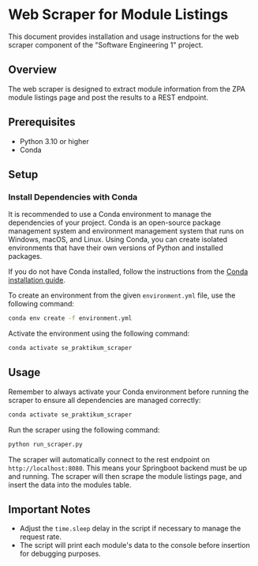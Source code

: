 # Web Scraper for Module Listings

This document provides installation and usage instructions for the web scraper component of the "Software Engineering 1" project.

## Overview

The web scraper is designed to extract module information from the ZPA module listings page and post the results to a REST endpoint.

## Prerequisites

- Python 3.10 or higher
- Conda

## Setup

### Install Dependencies with Conda

It is recommended to use a Conda environment to manage the dependencies of your project. Conda is an open-source package management system and environment management system that runs on Windows, macOS, and Linux. Using Conda, you can create isolated environments that have their own versions of Python and installed packages.

If you do not have Conda installed, follow the instructions from the [Conda installation guide](https://docs.conda.io/projects/conda/en/latest/user-guide/install/index.html).

To create an environment from the given `environment.yml` file, use the following command:

```bash
conda env create -f environment.yml
```

Activate the environment using the following command:

```bash
conda activate se_praktikum_scraper
```

## Usage

Remember to always activate your Conda environment before running the scraper to ensure all dependencies are managed correctly:

```bash
conda activate se_praktikum_scraper
```

Run the scraper using the following command:

```bash
python run_scraper.py
```

The scraper will automatically connect to the rest endpoint on `http://localhost:8080`. This means your Springboot backend must be up and running. The scraper will then scrape the module listings page, and insert the data into the modules table.

## Important Notes

- Adjust the `time.sleep` delay in the script if necessary to manage the request rate.
- The script will print each module's data to the console before insertion for debugging purposes.
